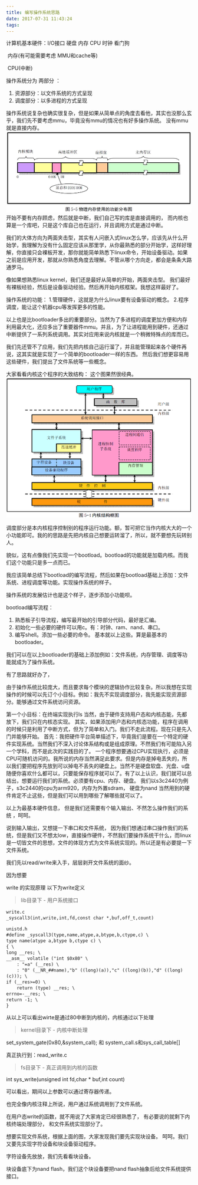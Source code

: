 ```yaml
---
title: 编写操作系统思路
date: 2017-07-31 11:43:24
tags:
---
```




计算机基本硬件：I/O接口 硬盘 内存 CPU 时钟 看门狗

​			       内存(有可能需要考虑 MMU和cache等)

​				CPU(中断)



操作系统分为 两部分 ：

1. 资源部分：以文件系统的方式呈现
2. 调度部分：以多进程的方式呈现

操作系统说复杂也确实很复杂，但是如果从简单点的角度去看他，其实也没那么玄乎，我们先不要考虑mmu，毕竟没有mmu的情况也有好多操作系统。
没有mmu就是直接内存。
![](内核内存分布.JPG)
开始不要有内存顾虑，然后就是中断，我们自己写的库是直接调用的，
而内核也算是一个库吧，只是这个库自己也在运行，并且调用方式是通过中断。

我们的大体方向为两面夹击型，其实有人问嵌入式linux怎么学，应该先从什么开始学，我理解为没有什么固定应该从那里学，从你最熟悉的部分开始学，这样好理解，你直接只会裸板开发，那你就能简单熟悉下linux命令，开始设备驱动。如果之前是应用开发，那就从你熟悉角度去理解。不管从哪个方向走，都会是条条大路通罗马。

像如果想熟悉linux kernel，我们还是最好从简单的开始，两面夹击型。
我们最好有裸板经验，然后是设备驱动经验。然后再开始内核框架。我想这样最好了。

操作系统的功能：
	1.管理硬件，这就是为什么linux要有设备驱动的概念。
	2.程序调度，能让这个机器cpu等发挥更多的性能。

以上也是比bootloader多出的重要部分。当然为了多进程的调度更加方便和内存利用最大化，还应多出了重要器件mmu。并且，为了让进程能用到硬件，还通过中断提供了一系列系统调用。其实对应用来说内核就是一个稍微特殊点的库而已。

我们先还管不了应用，我们先把内核自己运行溜了，并且能管理起来各个硬件再说，这其实就是实现了一个简单的bootloader一样的东西。
然后我们想更容易用这些硬件，我们提出了文件系统等一些概念。

大家看看内核这个程序的大致结构：
这个图果然很经典。
![](内核结构图.PNG)

调度部分是本内核程序控制别的程序运行功能。额，暂可把它当作内核大大的一个小功能即可。我的的思路是先把内核自己想要运转溜了，所以，就不要想先玩转别人。

貌似，这有点像我们先实现一个bootload。bootload的功能就是加载内核。而我们这个功能只是多一点而已。

我应该简单总结下bootload的编写流程，然后如果在bootload基础上添加：文件系统、进程调度等功能。实现操作系统的样子。

操作系统的发展估计也是这个样子，逐步添加小功能呗。

bootload编写流程：
1. 熟悉板子引导流程，编写最开始的引导部分代码，最好是汇编。
2. 初始化一些必要的硬件可以用c。有：时钟、ram、nand、串口。
3. 编写shell。添加一些必要的命令。
  基本就以上这些。算是最基本的bootloader。

我们可以在以上bootloader的基础上添加例如：文件系统，内存管理、调度等功能就成为了操作系统。

有了思路就好办了，

由于操作系统比较庞大，而且要求每个模块的逻辑协作比较复杂。所以我想在实现操作的时候可以先订个小目标。例如：我先不实现调度部分，我先能实现资源部分。能够通过文件系统访问资源。

第一个小目标：在终端实现执行ls
	当然，由于硬件支持用户态和内核态能，先都放下，我们只在内核态实现。
	其实，如果添加用户态和内核态功能，程序在调用的时候只是利用了中断方式，但为了简单和入门。我们不走此流程。现在只是先入门并能够开始。
	首先：我把硬件平台简单描述下，毕竟我们是要在一个特定的硬件实现系统。当然我们不深入讨论体系结构或是组成原理。不然我们有可能陷入另一个学科，而不是此次的实践目的了。
	一个程序想要通过CPU实现执行，必须是CPU可随机访问的。我所说的内存当然满足此要求。但是内存是掉电丢失的，所以我们要把程序先放到可以掉电不丢失的硬盘上。当然不是硬盘软盘、光盘、u盘随便你喜欢什么都可以，只要能保存程序就可以了。有了以上认识，我们就可以总结出，想要运行我们的系统。必须要有cpu、内存、硬盘。
	我们以s3c2440为例子，s3c2440的cpu为arm920，内存为外置sdram， 硬盘为nand
	当然用到的硬件肯定不止这些，但是我们可以用到哪些了解哪些就可以了。


以上为最基本硬件信息， 但是我们还需要有个输入输出、不然怎么操作我们的系统 ，呵呵。

说到输入输出，又想提一下串口和文件系统， 因为我们想通过串口操作我们的系统，但是我们又不想太low，直接操作硬件，不然我们要操作系统干什么，而linux是一切皆文件的思想，文件的体现方式为文件系统实现的。所以还是有必要提一下文件系统。

我们先以read/write来入手，层层剥开文件系统的面纱。



因为想要

write 的实现原理
以下为write定义

>lib目录下 - 用户系统接口

```
write.c
_syscall3(int,write,int,fd,const char *,buf,off_t,count)
```

```
unistd.h
#define _syscall3(type,name,atype,a,btype,b,ctype,c) \
type name(atype a,btype b,ctype c) \
{ \
long __res; \
__asm__ volatile ("int $0x80" \
	: "=a" (__res) \
	: "0" (__NR_##name),"b" ((long)(a)),"c" ((long)(b)),"d" ((long)(c))); \
if (__res>=0) \
	return (type) __res; \
errno=-__res; \
return -1; \
}
```
从以上可以看出wirte是通过80中断到内核的，内核通过以下处理
>kernel目录下 - 内核中断处理

set_system_gate(0x80,&system_call);
和
system_call.s和sys_call_table[]

真正执行到：read_write.c
>fs目录下 - 真正调用到内核的函数 

int sys_write(unsigned int fd,char * buf,int count)

可以看出，期间以上参数可以通过寄存器传递。

也完全像内核注释上所说，用户通过系统调用到了文件系统。
​    

在用户态write的函数，就不用说了大家肯定已经很熟悉了，
有必要说的就剩下内核终端处理部分，
和文件系统实现部分了。

想要实现文件系统，根据上面的图，大家发现我们要先实现块设备。
呵呵。我们又要先实现字符设备和块设备驱动程序。

字符设备先放放，我们先看看块设备。

块设备底下为nand flash，我们这个块设备要把nand flash抽象后给文件系统提供接口。





